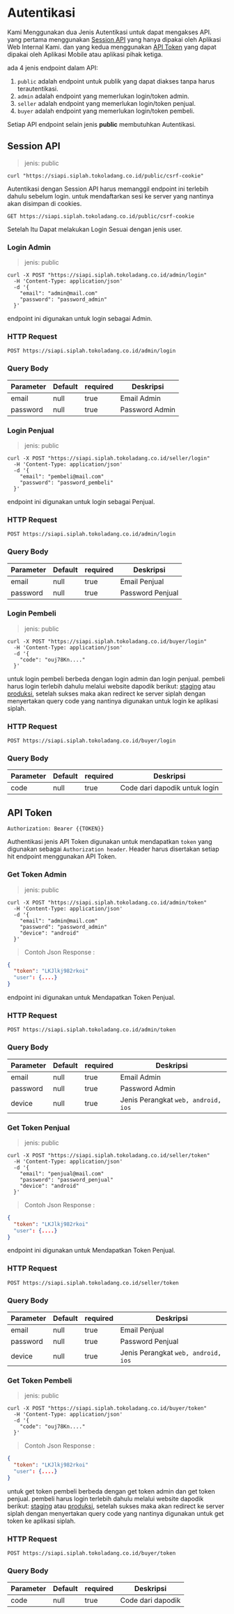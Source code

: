 # Autentikasi

Kami Menggunakan dua Jenis Autentikasi untuk dapat mengakses API. yang pertama menggunakan [Session API](/#session-api) yang hanya dipakai oleh Aplikasi Web Internal Kami. dan yang kedua menggunakan [API Token](/#api-token) yang dapat dipakai oleh Aplikasi Mobile atau aplikasi pihak ketiga.

ada 4 jenis endpoint dalam API:

1. `public` adalah endpoint untuk publik yang dapat diakses tanpa harus terautentikasi.
2. `admin` adalah endpoint yang memerlukan login/token admin.
3. `seller` adalah endpoint yang memerlukan login/token penjual.
4. `buyer` adalah endpoint yang memerlukan login/token pembeli.

<aside class="notice">
Setiap API endpoint selain jenis <strong>public</strong> membutuhkan Autentikasi.
</aside>

## Session API

> jenis: public

```shell
curl "https://siapi.siplah.tokoladang.co.id/public/csrf-cookie"
```

Autentikasi dengan Session API harus memanggil endpoint ini terlebih dahulu sebelum login. untuk mendaftarkan sesi ke server yang nantinya akan disimpan di cookies.

`GET https://siapi.siplah.tokoladang.co.id/public/csrf-cookie`

Setelah Itu Dapat melakukan Login Sesuai dengan jenis user.

### Login Admin

> jenis: public

```shell
curl -X POST "https://siapi.siplah.tokoladang.co.id/admin/login"
  -H 'Content-Type: application/json'
  -d '{
    "email": "admin@mail.com"
    "password": "password_admin"
  }'
```

endpoint ini digunakan untuk login sebagai Admin.

### HTTP Request

`POST https://siapi.siplah.tokoladang.co.id/admin/login`

### Query Body

Parameter | Default | required | Deskripsi
--------- | ------- | -------- | -----------
email | null | true | Email Admin
password | null | true | Password Admin

### Login Penjual

> jenis: public

```shell
curl -X POST "https://siapi.siplah.tokoladang.co.id/seller/login"
  -H 'Content-Type: application/json'
  -d '{
    "email": "pembeli@mail.com"
    "password": "password_pembeli"
  }'
```

endpoint ini digunakan untuk login sebagai Penjual.

### HTTP Request

`POST https://siapi.siplah.tokoladang.co.id/admin/login`

### Query Body

Parameter | Default | required | Deskripsi
--------- | ------- | -------- | -----------
email | null | true | Email Penjual
password | null | true | Password Penjual

### Login Pembeli

> jenis: public

```shell
curl -X POST "https://siapi.siplah.tokoladang.co.id/buyer/login"
  -H 'Content-Type: application/json'
  -d '{
    "code": "ouj78Kn...."
  }'
```

untuk login pembeli berbeda dengan login admin dan login penjual. pembeli harus login terlebih dahulu melalui website dapodik berikut: [staging](https://sso.datadik.kemdikbud.go.id/app/365F240F-FCD4-43B3-A871-088817A6EFBC) atau [produksi](https://sso.datadik.kemdikbud.go.id/app/84DC4A50-BF92-4D2B-9B62-1103329A3638), setelah sukses maka akan redirect ke server siplah dengan menyertakan query code yang nantinya digunakan untuk login ke aplikasi siplah.

### HTTP Request

`POST https://siapi.siplah.tokoladang.co.id/buyer/login`

### Query Body

Parameter | Default | required | Deskripsi
--------- | ------- | -------- | -----------
code | null | true | Code dari dapodik untuk login

## API Token

```shell
Authorization: Bearer {{TOKEN}}
```

Authentikasi jenis API Token digunakan untuk mendapatkan `token` yang digunakan sebagai `Authorization header`. Header harus disertakan setiap hit endpoint menggunakan API Token.

### Get Token Admin

> jenis: public

```shell
curl -X POST "https://siapi.siplah.tokoladang.co.id/admin/token"
  -H 'Content-Type: application/json'
  -d '{
    "email": "admin@mail.com"
    "password": "password_admin"
    "device": "android"
  }'
```

> Contoh Json Response :

```json
{
  "token": "LKJlkj982rkoi"
  "user": {....}
}
```

endpoint ini digunakan untuk Mendapatkan Token Penjual.

### HTTP Request

`POST https://siapi.siplah.tokoladang.co.id/admin/token`

### Query Body

Parameter | Default | required | Deskripsi
--------- | ------- | -------- | -----------
email | null | true | Email Admin
password | null | true | Password Admin
device | null | true | Jenis Perangkat `web, android, ios`

### Get Token Penjual

> jenis: public

```shell
curl -X POST "https://siapi.siplah.tokoladang.co.id/seller/token"
  -H 'Content-Type: application/json'
  -d '{
    "email": "penjual@mail.com"
    "password": "password_penjual"
    "device": "android"
  }'
```

> Contoh Json Response :

```json
{
  "token": "LKJlkj982rkoi"
  "user": {....}
}
```

endpoint ini digunakan untuk Mendapatkan Token Penjual.

### HTTP Request

`POST https://siapi.siplah.tokoladang.co.id/seller/token`

### Query Body

Parameter | Default | required | Deskripsi
--------- | ------- | -------- | -----------
email | null | true | Email Penjual
password | null | true | Password Penjual
device | null | true | Jenis Perangkat `web, android, ios`

### Get Token Pembeli

> jenis: public

```shell
curl -X POST "https://siapi.siplah.tokoladang.co.id/buyer/token"
  -H 'Content-Type: application/json'
  -d '{
    "code": "ouj78Kn...."
  }'
```

> Contoh Json Response :

```json
{
  "token": "LKJlkj982rkoi"
  "user": {....}
}
```

untuk get token pembeli berbeda dengan get token admin dan get token penjual. pembeli harus login terlebih dahulu melalui website dapodik berikut: [staging](https://sso.datadik.kemdikbud.go.id/app/365F240F-FCD4-43B3-A871-088817A6EFBC) atau [produksi](https://sso.datadik.kemdikbud.go.id/app/84DC4A50-BF92-4D2B-9B62-1103329A3638), setelah sukses maka akan redirect ke server siplah dengan menyertakan query code yang nantinya digunakan untuk get token ke aplikasi siplah.

### HTTP Request

`POST https://siapi.siplah.tokoladang.co.id/buyer/token`

### Query Body

Parameter | Default | required | Deskripsi
--------- | ------- | -------- | -----------
code | null | true | Code dari dapodik
